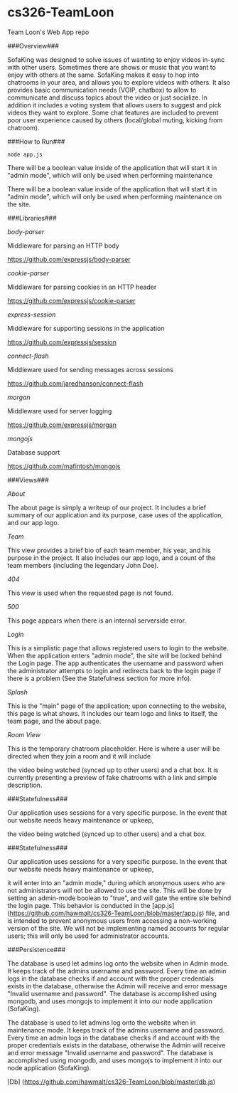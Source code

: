 # cs326-TeamLoon
Team Loon's Web App repo

###Overview###

 SofaKing was designed to solve issues of wanting to enjoy videos in-sync with other users. Sometimes there are shows or music that you want
 to enjoy with others at the same. SofaKing makes it easy to hop into chatrooms in your area, and allows you to explore videos with others.
 It also provides basic communication needs (VOIP, chatbox) to allow to communicate and discuss topics about the video or just socialize. In
 addition it includes a voting system that allows users to suggest and pick videos they want to explore. Some chat features are included to
 prevent poor user experience caused by others (local/global muting, kicking from chatroom).

###How to Run###

 ```
 node app.js
 ```


 There will be a boolean value inside of the application that will start it in "admin mode", which will only be used when performing maintenance

 There will be a boolean value inside of the application that will start it in "admin mode", which will only be used when performing maintenance
 on the site.

###Libraries###

 *body-parser*

 Middleware for parsing an HTTP body

 https://github.com/expressjs/body-parser

 *cookie-parser*

 Middleware for parsing cookies in an HTTP header

 https://github.com/expressjs/cookie-parser

 *express-session*

 Middleware for supporting sessions in the application

 https://github.com/expressjs/session

 *connect-flash*

 Middleware used for sending messages across sessions

 https://github.com/jaredhanson/connect-flash

 *morgan*

 Middleware used for server logging

 https://github.com/expressjs/morgan

 *mongojs*

 Database support

 https://github.com/mafintosh/mongojs

###Views###

 *About*

 The about page is simply a writeup of our project. It includes a brief summary of our application
 and its purpose, case uses of the application, and our app logo.

 *Team*

 This view provides a brief bio of each team member, his year, and his purpose in the project. It
 also includes our app logo, and a count of the team members (including the legendary John Doe).

 *404*

 This view is used when the requested page is not found.

 *500*

 This page appears when there is an internal serverside error.

 *Login*

 This is a simplistic page that allows registered users to login to the website. When the application enters "admin mode",
 the site will be locked behind the Login page. The app authenticates the username and password when the administrator
 attempts to login and redirects back to the login page if there is a problem (See the Statefulness section for more
 info).

 *Splash*

 This is the "main" page of the application; upon connecting to the website, this page is what shows. It includes our team
 logo and links to itself, the team page, and the about page.

 *Room View*

 This is the temporary chatroom placeholder. Here is where a user will be directed when they join a room and it will include

 the video being watched (synced up to other users) and a chat box. It is currently presenting
 a preview of fake chatrooms with a link and simple description.

###Statefulness###

 Our application uses sessions for a very specific purpose. In the event that our website needs heavy maintenance or upkeep,

 the video being watched (synced up to other users) and a chat box.

###Statefulness###

 Our application uses sessions for a very specific purpose. In the event that our website needs heavy maintenance or upkeep,

 it will enter into an "admin mode," during which anonymous users who are not administrators will not be allowed to use the site. This will
 be done by setting an admin-mode boolean to "true", and will gate the entire site behind the login page. This behavior is conducted
 in the [app.js] (https://github.com/hawmalt/cs326-TeamLoon/blob/master/app.js) file, and is intended to prevent anonymous users from
 accessing a non-working version of the site. We will not be implementing named accounts for regular users; this will only be used for
 administrator accounts.


###Persistence###


 The database is used let admins log onto the website when in Admin mode. It keeps track of the admins username and password. Every time an admin logs in the database checks if and account with the proper credentials exists in the database, otherwise the Admin will receive and error message "Invalid username and password". The database is accomplished using mongodb, and uses mongojs to implement it into our node application (SofaKing).



 The database is used to let admins log onto the website when in maintenance mode. It keeps track of the admins username and password. Every time an admin logs in the database checks if and account with the proper credentials exists in the database, otherwise the Admin will receive and error message "Invalid username and password". The database is accomplished using mongodb, and uses mongojs to implement it into our node application (SofaKing).


[Db] (https://github.com/hawmalt/cs326-TeamLoon/blob/master/db.js)
